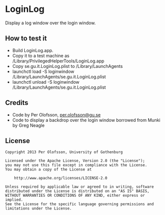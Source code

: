 LoginLog
========

Display a log window over the login window.


How to test it
--------------

* Build LoginLog.app.
* Copy it to a test machine as /Library/PrivilegedHelperTools/LoginLog.app
* Copy se.gu.it.LoginLog.plist to /Library/LaunchAgents
* launchctl load -S loginwindow /Library/LaunchAgents/se.gu.it.LoginLog.plist
* launchctl unload -S loginwindow /Library/LaunchAgents/se.gu.it.LoginLog.plist


Credits
-------

* Code by Per Olofsson, <per.olofsson@gu.se>
* Code to display a backdrop over the login window borrowed from Munki by Greg Neagle


License
-------

    Copyright 2013 Per Olofsson, University of Gothenburg
    
    Licensed under the Apache License, Version 2.0 (the "License");
    you may not use this file except in compliance with the License.
    You may obtain a copy of the License at
    
        http://www.apache.org/licenses/LICENSE-2.0
    
    Unless required by applicable law or agreed to in writing, software
    distributed under the License is distributed on an "AS IS" BASIS,
    WITHOUT WARRANTIES OR CONDITIONS OF ANY KIND, either express or implied.
    See the License for the specific language governing permissions and
    limitations under the License.
